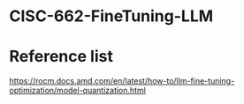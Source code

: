 # CISC-662-FineTuning-LLM




# Reference list
https://rocm.docs.amd.com/en/latest/how-to/llm-fine-tuning-optimization/model-quantization.html
